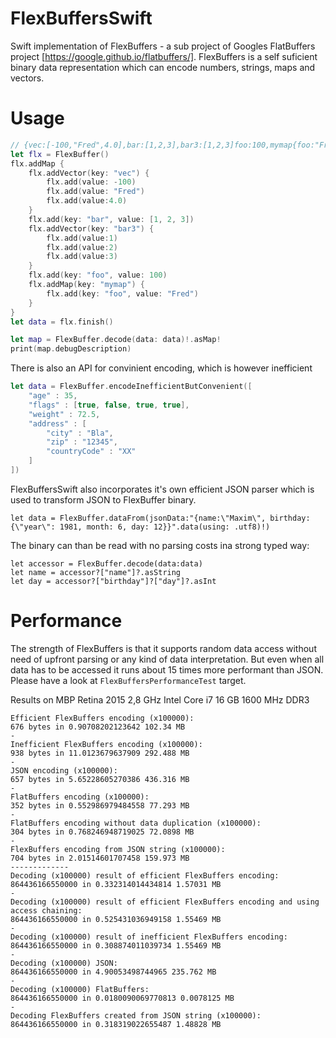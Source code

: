 # FlexBuffersSwift
Swift implementation of FlexBuffers - a sub project of Googles FlatBuffers project [https://google.github.io/flatbuffers/].
FlexBuffers is a self suficient binary data representation which can encode numbers, strings, maps and vectors.

# Usage
```swift
// {vec:[-100,"Fred",4.0],bar:[1,2,3],bar3:[1,2,3]foo:100,mymap{foo:"Fred"}}
let flx = FlexBuffer()
flx.addMap {
    flx.addVector(key: "vec") {
        flx.add(value: -100)
        flx.add(value: "Fred")
        flx.add(value:4.0)
    }
    flx.add(key: "bar", value: [1, 2, 3])
    flx.addVector(key: "bar3") {
        flx.add(value:1)
        flx.add(value:2)
        flx.add(value:3)
    }
    flx.add(key: "foo", value: 100)
    flx.addMap(key: "mymap") {
        flx.add(key: "foo", value: "Fred")
    }
}
let data = flx.finish()

let map = FlexBuffer.decode(data: data)!.asMap!
print(map.debugDescription)
```

There is also an API for convinient encoding, which is however inefficient
```swift
let data = FlexBuffer.encodeInefficientButConvenient([
    "age" : 35,
    "flags" : [true, false, true, true],
    "weight" : 72.5,
    "address" : [
        "city" : "Bla",
        "zip" : "12345",
        "countryCode" : "XX"
    ]
])
```

FlexBuffersSwift also incorporates it's own efficient JSON parser which is used to transform JSON to FlexBuffer binary.

```
let data = FlexBuffer.dataFrom(jsonData:"{name:\"Maxim\", birthday:{\"year\": 1981, month: 6, day: 12}}".data(using: .utf8)!)
```

The binary can than be read with no parsing costs ina strong typed way:

```
let accessor = FlexBuffer.decode(data:data)
let name = accessor?["name"]?.asString
let day = accessor?["birthday"]?["day"]?.asInt
```

# Performance
The strength of FlexBuffers is that it supports random data access without need of upfront parsing or any kind of data interpretation.
But even when all data has to be accessed it runs about 15 times more performant than JSON.
Please have a look at `FlexBuffersPerformanceTest` target.

Results on MBP Retina 2015
2,8 GHz Intel Core i7
16 GB 1600 MHz DDR3

```
Efficient FlexBuffers encoding (x100000):
676 bytes in 0.90708202123642 102.34 MB
-
Inefficient FlexBuffers encoding (x100000):
938 bytes in 11.0123679637909 292.488 MB
-
JSON encoding (x100000):
657 bytes in 5.65228605270386 436.316 MB
-
FlatBuffers encoding (x100000):
352 bytes in 0.552986979484558 77.293 MB
-
FlatBuffers encoding without data duplication (x100000):
304 bytes in 0.768246948719025 72.0898 MB
-
FlexBuffers encoding from JSON string (x100000):
704 bytes in 2.01514601707458 159.973 MB
-------------
Decoding (x100000) result of efficient FlexBuffers encoding:
864436166550000 in 0.332314014434814 1.57031 MB
-
Decoding (x100000) result of efficient FlexBuffers encoding and using access chaining:
864436166550000 in 0.525431036949158 1.55469 MB
-
Decoding (x100000) result of inefficient FlexBuffers encoding:
864436166550000 in 0.308874011039734 1.55469 MB
-
Decoding (x100000) JSON:
864436166550000 in 4.90053498744965 235.762 MB
-
Decoding (x100000) FlatBuffers:
864436166550000 in 0.0180090069770813 0.0078125 MB
-
Decoding FlexBuffers created from JSON string (x100000):
864436166550000 in 0.318319022655487 1.48828 MB
```
